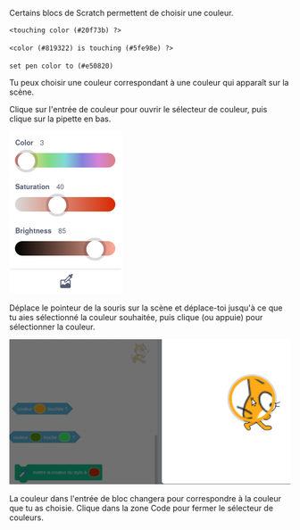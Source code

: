 Certains blocs de Scratch permettent de choisir une couleur.

```blocks3
<touching color (#20f73b) ?>

<color (#819322) is touching (#5fe98e) ?>

set pen color to (#e50820)
```

Tu peux choisir une couleur correspondant à une couleur qui apparaît sur la scène.

Clique sur l'entrée de couleur pour ouvrir le sélecteur de couleur, puis clique sur la pipette en bas.

![](images/eye-dropper-tool.png)

Déplace le pointeur de la souris sur la scène et déplace-toi jusqu'à ce que tu aies sélectionné la couleur souhaitée, puis clique (ou appuie) pour sélectionner la couleur.

![](images/eye-dropper-stage.png)

La couleur dans l'entrée de bloc changera pour correspondre à la couleur que tu as choisie. Clique dans la zone Code pour fermer le sélecteur de couleurs.

